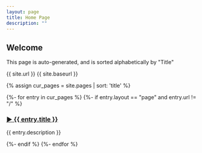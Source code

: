 ```yaml
---
layout: page
title: Home Page
description: ""
---
```


<h2>Welcome</h2>
<p>This page is auto-generated, and is sorted alphabetically by "Title"</p>

{{ site.url }}
{{ site.baseurl }}


{% assign cur_pages = site.pages | sort: 'title' %}

{%- for entry in cur_pages %}
{%- if entry.layout == "page" and entry.url != "/" %}
  <h3><a href="{{ site.url }}/{{ entry.url }}">►&nbsp;{{ entry.title }}</a></h3>
  <p>{{ entry.description }}</p>
{%- endif %}
{%- endfor %}
